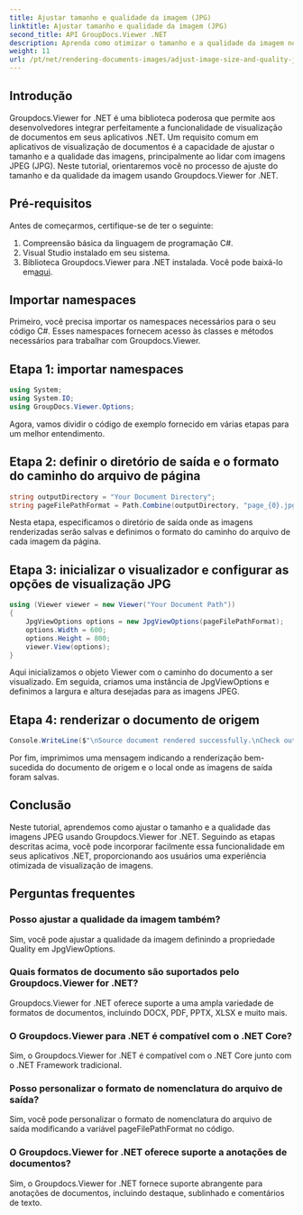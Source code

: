 ```yaml
---
title: Ajustar tamanho e qualidade da imagem (JPG)
linktitle: Ajustar tamanho e qualidade da imagem (JPG)
second_title: API GroupDocs.Viewer .NET
description: Aprenda como otimizar o tamanho e a qualidade da imagem no formato JPEG usando Groupdocs.Viewer for .NET. Aprimore sua experiência de visualização de documentos.
weight: 11
url: /pt/net/rendering-documents-images/adjust-image-size-and-quality-jpg/
---
```

## Introdução
Groupdocs.Viewer for .NET é uma biblioteca poderosa que permite aos desenvolvedores integrar perfeitamente a funcionalidade de visualização de documentos em seus aplicativos .NET. Um requisito comum em aplicativos de visualização de documentos é a capacidade de ajustar o tamanho e a qualidade das imagens, principalmente ao lidar com imagens JPEG (JPG). Neste tutorial, orientaremos você no processo de ajuste do tamanho e da qualidade da imagem usando Groupdocs.Viewer for .NET.
## Pré-requisitos
Antes de começarmos, certifique-se de ter o seguinte:
1. Compreensão básica da linguagem de programação C#.
2. Visual Studio instalado em seu sistema.
3.  Biblioteca Groupdocs.Viewer para .NET instalada. Você pode baixá-lo em[aqui](https://releases.groupdocs.com/viewer/net/).

## Importar namespaces
Primeiro, você precisa importar os namespaces necessários para o seu código C#. Esses namespaces fornecem acesso às classes e métodos necessários para trabalhar com Groupdocs.Viewer.
## Etapa 1: importar namespaces
```csharp
using System;
using System.IO;
using GroupDocs.Viewer.Options;
```

Agora, vamos dividir o código de exemplo fornecido em várias etapas para um melhor entendimento.
## Etapa 2: definir o diretório de saída e o formato do caminho do arquivo de página
```csharp
string outputDirectory = "Your Document Directory";
string pageFilePathFormat = Path.Combine(outputDirectory, "page_{0}.jpg");
```
Nesta etapa, especificamos o diretório de saída onde as imagens renderizadas serão salvas e definimos o formato do caminho do arquivo de cada imagem da página.
## Etapa 3: inicializar o visualizador e configurar as opções de visualização JPG
```csharp
using (Viewer viewer = new Viewer("Your Document Path"))
{
    JpgViewOptions options = new JpgViewOptions(pageFilePathFormat);
    options.Width = 600;
    options.Height = 800;
    viewer.View(options);
}
```
Aqui inicializamos o objeto Viewer com o caminho do documento a ser visualizado. Em seguida, criamos uma instância de JpgViewOptions e definimos a largura e altura desejadas para as imagens JPEG.
## Etapa 4: renderizar o documento de origem
```csharp
Console.WriteLine($"\nSource document rendered successfully.\nCheck output in {outputDirectory}.");
```
Por fim, imprimimos uma mensagem indicando a renderização bem-sucedida do documento de origem e o local onde as imagens de saída foram salvas.

## Conclusão
Neste tutorial, aprendemos como ajustar o tamanho e a qualidade das imagens JPEG usando Groupdocs.Viewer for .NET. Seguindo as etapas descritas acima, você pode incorporar facilmente essa funcionalidade em seus aplicativos .NET, proporcionando aos usuários uma experiência otimizada de visualização de imagens.
## Perguntas frequentes
### Posso ajustar a qualidade da imagem também?
Sim, você pode ajustar a qualidade da imagem definindo a propriedade Quality em JpgViewOptions.
### Quais formatos de documento são suportados pelo Groupdocs.Viewer for .NET?
Groupdocs.Viewer for .NET oferece suporte a uma ampla variedade de formatos de documentos, incluindo DOCX, PDF, PPTX, XLSX e muito mais.
### O Groupdocs.Viewer para .NET é compatível com o .NET Core?
Sim, o Groupdocs.Viewer for .NET é compatível com o .NET Core junto com o .NET Framework tradicional.
### Posso personalizar o formato de nomenclatura do arquivo de saída?
Sim, você pode personalizar o formato de nomenclatura do arquivo de saída modificando a variável pageFilePathFormat no código.
### O Groupdocs.Viewer for .NET oferece suporte a anotações de documentos?
Sim, o Groupdocs.Viewer for .NET fornece suporte abrangente para anotações de documentos, incluindo destaque, sublinhado e comentários de texto.